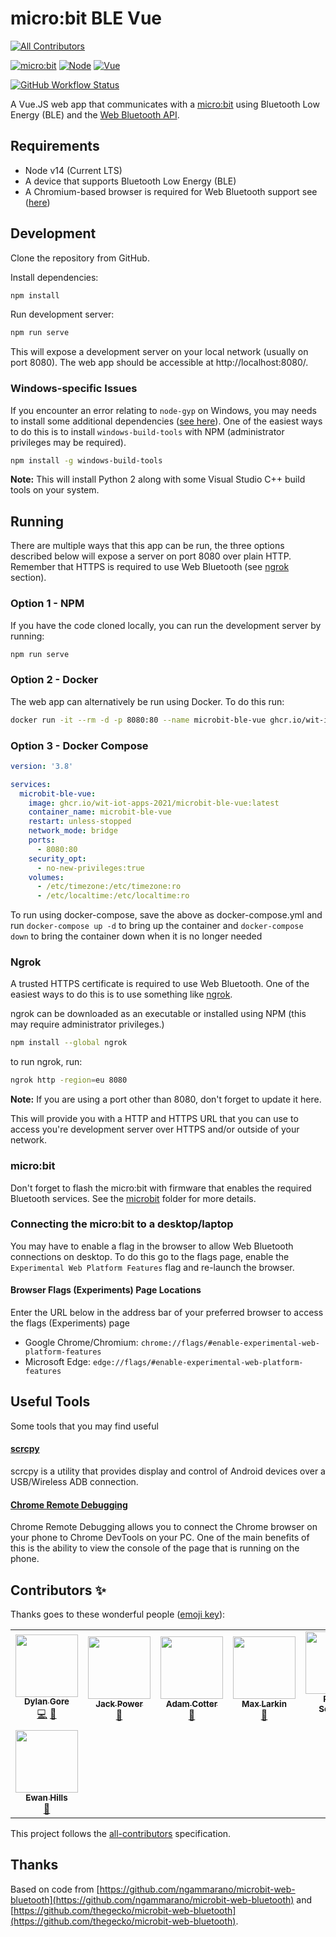 # micro:bit BLE Vue

<!-- prettier-ignore-start -->
<!-- markdownlint-disable -->
<!-- ALL-CONTRIBUTORS-BADGE:START - Do not remove or modify this section -->
[![All Contributors](https://img.shields.io/badge/all_contributors-8-orange.svg?style=for-the-badge)](#contributors)
<!-- ALL-CONTRIBUTORS-BADGE:END -->
<!-- markdownlint-restore -->
<!-- prettier-ignore-end -->

[![micro:bit](https://img.shields.io/badge/micro%3Abit-v2-%2300ED00?style=for-the-badge&logo=micro:bit)](https://microbit.org/new-microbit/)
[![Node](https://img.shields.io/badge/Node-v14%20LTS-%23339933?style=for-the-badge&logo=node.js)](#requirements)
[![Vue](https://img.shields.io/badge/Vue-3-%234FC08D?style=for-the-badge&logo=vue.js)](https://v3.vuejs.org/)

[![GitHub Workflow Status](https://img.shields.io/github/workflow/status/WIT-IoT-Apps-2021/microbit-ble-vue/build?style=for-the-badge)](https://github.com/WIT-IoT-Apps-2021/microbit-ble-vue/actions/workflows/build-docker.yml)

A Vue.JS web app that communicates with a [micro:bit](https://microbit.org/) using Bluetooth Low Energy (BLE) and the [Web Bluetooth API](https://developer.mozilla.org/en-US/docs/Web/API/Web_Bluetooth_API).

## Requirements

- Node v14 (Current LTS)
- A device that supports Bluetooth Low Energy (BLE)
- A Chromium-based browser is required for Web Bluetooth support see ([here](https://caniuse.com/web-bluetooth))

## Development

Clone the repository from GitHub.

Install dependencies:

```bash
npm install
```

Run development server:

```bash
npm run serve
```

This will expose a development server on your local network (usually on port 8080). The web app should be accessible at http://localhost:8080/.

### Windows-specific Issues

If you encounter an error relating to `node-gyp` on Windows, you may needs to install some additional dependencies ([see here](https://github.com/nodejs/node-gyp#on-windows)). One of the easiest ways to do this is to install `windows-build-tools` with NPM (administrator privileges may be required).

```bash
npm install -g windows-build-tools
```

**Note:** This will install Python 2 along with some Visual Studio C++ build tools on your system.

## Running

There are multiple ways that this app can be run, the three options described below will expose a server on port 8080 over plain HTTP. Remember that HTTPS is required to use Web Bluetooth (see [ngrok](#ngrok) section).

### Option 1 - NPM

If you have the code cloned locally, you can run the development server by running:

```bash
npm run serve
```

### Option 2 - Docker

The web app can alternatively be run using Docker. To do this run:

```bash
docker run -it --rm -d -p 8080:80 --name microbit-ble-vue ghcr.io/wit-iot-apps-2021/microbit-ble-vue:latest
```

### Option 3 - Docker Compose

```yaml
version: '3.8'

services:
  microbit-ble-vue:
    image: ghcr.io/wit-iot-apps-2021/microbit-ble-vue:latest
    container_name: microbit-ble-vue
    restart: unless-stopped
    network_mode: bridge
    ports:
      - 8080:80
    security_opt:
      - no-new-privileges:true
    volumes:
      - /etc/timezone:/etc/timezone:ro
      - /etc/localtime:/etc/localtime:ro
```

To run using docker-compose, save the above as docker-compose.yml and run `docker-compose up -d` to bring up the container and `docker-compose down` to bring the container down when it is no longer needed

### Ngrok

A trusted HTTPS certificate is required to use Web Bluetooth. One of the easiest ways to do this is to use something like [ngrok](https://ngrok.com/).

ngrok can be downloaded as an executable or installed using NPM (this may require administrator privileges.)

```bash
npm install --global ngrok
```

to run ngrok, run:

```bash
ngrok http -region=eu 8080
```

**Note:** If you are using a port other than 8080, don't forget to update it here.

This will provide you with a HTTP and HTTPS URL that you can use to access you're development server over HTTPS and/or outside of your network.

### micro:bit

Don't forget to flash the micro:bit with firmware that enables the required Bluetooth services. See the [microbit](/microbit) folder for more details.

### Connecting the micro:bit to a desktop/laptop

You may have to enable a flag in the browser to allow Web Bluetooth connections on desktop. To do this go to the flags page, enable the `Experimental Web Platform Features` flag and re-launch the browser.

#### Browser Flags (Experiments) Page Locations

Enter the URL below in the address bar of your preferred browser to access the flags (Experiments) page

- Google Chrome/Chromium: `chrome://flags/#enable-experimental-web-platform-features`
- Microsoft Edge: `edge://flags/#enable-experimental-web-platform-features`

## Useful Tools

Some tools that you may find useful

#### [scrcpy](https://github.com/Genymobile/scrcpy)

scrcpy is a utility that provides display and control of Android devices over a USB/Wireless ADB connection.

#### [Chrome Remote Debugging](https://developers.google.com/web/tools/chrome-devtools/remote-debugging)

Chrome Remote Debugging allows you to connect the Chrome browser on your phone to Chrome DevTools on your PC. One of the main benefits of this is the ability to view the console of the page that is running on the phone.

## Contributors ✨

Thanks goes to these wonderful people ([emoji key](https://allcontributors.org/docs/en/emoji-key)):

<!-- ALL-CONTRIBUTORS-LIST:START - Do not remove or modify this section -->
<!-- prettier-ignore-start -->
<!-- markdownlint-disable -->
<table>
  <tr>
    <td align="center"><a href="https://github.com/DylanGore"><img src="https://avatars.githubusercontent.com/u/2760449?v=4?s=100" width="100px;" alt=""/><br /><sub><b>Dylan Gore</b></sub></a><br /><a href="https://github.com/DylanGore/microbit-ble-vue/commits?author=DylanGore" title="Code">💻</a> <a href="#ideas-DylanGore" title="Ideas, Planning, & Feedback">🤔</a></td>
    <td align="center"><a href="https://github.com/JackP2112"><img src="https://avatars.githubusercontent.com/u/35736615?v=4?s=100" width="100px;" alt=""/><br /><sub><b>Jack Power</b></sub></a><br /><a href="#ideas-JackP2112" title="Ideas, Planning, & Feedback">🤔</a></td>
    <td align="center"><a href="https://github.com/aaccttrr"><img src="https://avatars.githubusercontent.com/u/34109635?v=4?s=100" width="100px;" alt=""/><br /><sub><b>Adam Cotter</b></sub></a><br /><a href="#ideas-aaccttrr" title="Ideas, Planning, & Feedback">🤔</a></td>
    <td align="center"><a href="https://github.com/maxlkin"><img src="https://avatars.githubusercontent.com/u/16273613?v=4?s=100" width="100px;" alt=""/><br /><sub><b>Max Larkin</b></sub></a><br /><a href="#ideas-maxlkin" title="Ideas, Planning, & Feedback">🤔</a></td>
    <td align="center"><a href="https://github.com/robert-solomon12"><img src="https://avatars.githubusercontent.com/u/35696882?v=4?s=100" width="100px;" alt=""/><br /><sub><b>Robert Solomon</b></sub></a><br /><a href="#ideas-robert-solomon12" title="Ideas, Planning, & Feedback">🤔</a></td>
    <td align="center"><a href="https://github.com/junshuong"><img src="https://avatars.githubusercontent.com/u/45827759?v=4?s=100" width="100px;" alt=""/><br /><sub><b>Jun-Shuo Ng</b></sub></a><br /><a href="#ideas-junshuong" title="Ideas, Planning, & Feedback">🤔</a></td>
    <td align="center"><a href="https://www.wit.ie/"><img src="https://avatars.githubusercontent.com/u/48127747?v=4?s=100" width="100px;" alt=""/><br /><sub><b>Ashraf Mustafa</b></sub></a><br /><a href="#ideas-ashraf-mustafa" title="Ideas, Planning, & Feedback">🤔</a></td>
  </tr>
  <tr>
    <td align="center"><a href="https://github.com/ewanhills"><img src="https://avatars.githubusercontent.com/u/23585924?v=4?s=100" width="100px;" alt=""/><br /><sub><b>Ewan Hills</b></sub></a><br /><a href="#ideas-ewanhills" title="Ideas, Planning, & Feedback">🤔</a></td>
  </tr>
</table>

<!-- markdownlint-restore -->
<!-- prettier-ignore-end -->

<!-- ALL-CONTRIBUTORS-LIST:END -->

This project follows the [all-contributors](https://github.com/all-contributors/all-contributors) specification.

## Thanks

Based on code from [https://github.com/ngammarano/microbit-web-bluetooth](https://github.com/ngammarano/microbit-web-bluetooth) and [https://github.com/thegecko/microbit-web-bluetooth](https://github.com/thegecko/microbit-web-bluetooth).
